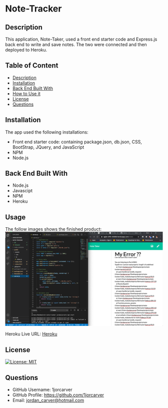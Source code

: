 # Note-Tracker

## Description
This application, Note-Taker, used a front end starter code and Express.js back end to write and save notes. The two were connected and then deployed to Heroku.

## Table of Content
- [Description](##Description)
- [Installation](##Installation)
- [Back End Built With](##Built-With)
- [How to Use it](##Usage)
- [License](##License)
- [Questions](##Questions)

## Installation
The app used the following installations:
- Front end starter code: containing package.json, db.json, CSS, BootStrap, JQuery, and JavaScript
- NPM
- Node.js

## Back End Built With
- Node.js
- Javascipt
- NPM
- Heroku

## Usage
The follow images shows the finished product:
![Almost Finished Product](images/screen-shot-broken.png)

Heroku Live URL:
[Heroku](https://agile-cliffs-40988.herokuapp.com/notes)

## License
[![License: MIT](https://img.shields.io/badge/License-MIT-yellow.svg)](https://opensource.org/licenses/MIT)

## Questions
* GitHub Username: 1jorcarver
* GitHub Profile: https://github.com/1jorcarver
* Email: jordan_carver@hotmail.com